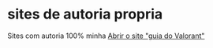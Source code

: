 # sites de autoria propria
 Sites com autoria 100% minha
<a href="site_valorant/index.html">Abrir o site "guia do Valorant"</a>
